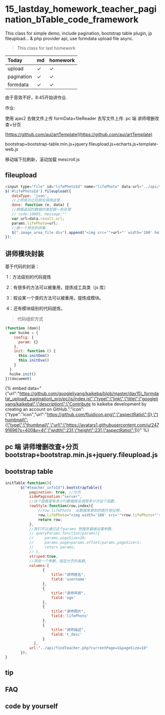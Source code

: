 # 15\_lastday\_homework\_teacher\_pagination\_bTable\_code\_framework

This class for simple demo, include pagination, bootstrap table plugin, jp fileupload... & php provider api, use formdata upload file async.

> This class for last homework

| Today | md | homework |
| :--- | :--- | :--- |
| upload | ✓ | ✓ |
| pagination | ✓ | ✓ |
| formdata | ✓ | ✓ |

由于音效不好，8:45开始讲作业.

作业:

使用 ajax2 去做文件上传 formData+fileReader 去写文件上传. pc 端 讲师增删改查+分页

[https://github.com/aui/artTemplate](https://github.com/aui/artTemplate)

bootstrap+bootstrap-table.min.js+jquery.fileupload.js+echarts.js+template-web.js

移动端下拉刷新，滚动加载 mescroll.js

## fileupload

```javascript
<input type="file" id="lifePhotoId" name="lifePhoto" data-url="../api/teacherupload.php">
$('#lifePhotoId').fileupload({
   dataType: 'json',
   //上传成功之后就会调用这里.
   done: function (e, data) {
   //根据返回的数据的类型做一些处理
   // code:10003, message:""
   var url=data.result.url;
   params.lifePhoto=url;
   //做一个预览的效果.
   $(".image_area_file div").append("<img src='"+url+"' width='100' height='100'>");   
});
```

## 讲师模块封装

基于代码的封装：

​ 1：方法级别的代码提炼

​ 2：有很多的方法可以被重用，提炼成工具类（js 库）

​ 3：假设某一个类的方法可以被重用，提炼成模块。

​ 4：还有模块级别的代码提炼。

> 代码组织方式

```javascript
(function (dom){
  var huike = {
    config: {
      param: {}
    },
    init: function () {
      this.initDom()
      this.initEve()
    }
  }  
  huike.init()
})(docuemnt)
```

{% embed data="{\"url\":\"https://github.com/googleliyang/kaikeba/blob/master/day15\_formdata\_upload\_pagination\_pro/pc/js/index.js\",\"type\":\"link\",\"title\":\"googleliyang/kaikeba\",\"description\":\"Contribute to kaikeba development by creating an account on GitHub.\",\"icon\":{\"type\":\"icon\",\"url\":\"https://github.com/fluidicon.png\",\"aspectRatio\":0},\"thumbnail\":{\"type\":\"thumbnail\",\"url\":\"https://avatars1.githubusercontent.com/u/24791696?s=400&v=4\",\"width\":231,\"height\":231,\"aspectRatio\":1}}" %}

## pc 端 讲师增删改查+分页 bootstrap+bootstrap.min.js+jquery.fileupload.js

## bootstrap table

```javascript
initTable:function(){
       $("#teacher_infoId").bootstrapTable({
           pagination: true, //分页
           sidePagination:"server",
           //这个函数是有多少行数据就会调用多少次这个函数.
           rowStyle:function(row,index){
               //row.lifePhoto  从数据库拿到的图片地址啊.
               row.lifePhoto="<img width='100' src='"+row.lifePhoto+"'>"
               return row;
           },
           //我们可以通过这个params 想服务器端设置参数.
           // queryParams:function(params){
           //     params.pageSize=10;
           //     params.page=params.offset/params.pageSize+1;
           //     return params;
           // },
           striped:true,
           //添加一个参数，指定分页的条数,
           columns:[
                 {
                     title:"讲师姓名",
                     field:'username'
                 },
                 {
                     title:"讲师年龄",
                     field:'age'
                 },
                 {
                     title:"讲师照片",
                     field:'lifePhoto'
                 },
                 {
                     title:"讲师描述",
                     field:'t_desc'
                 }
             ],
           url:"../api/findTeacher.php?currentPage=1&pageSize=10"
       });
}
```

## tip

## FAQ

## code by yourself

